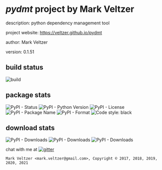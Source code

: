 # *pydmt* project by Mark Veltzer

description: python dependency management tool

project website: https://veltzer.github.io/pydmt

author: Mark Veltzer

version: 0.1.51

## build status

![build](https://github.com/veltzer/pydmt/workflows/build/badge.svg)

## package stats

![PyPI - Status](https://img.shields.io/pypi/status/pydmt)
![PyPI - Python Version](https://img.shields.io/pypi/pyversions/pydmt)
![PyPI - License](https://img.shields.io/pypi/l/pydmt)
![PyPI - Package Name](https://img.shields.io/pypi/v/pydmt)
![PyPI - Format](https://img.shields.io/pypi/format/pydmt)
![Code style: black](https://img.shields.io/badge/code%20style-black-000000.svg)

## download stats

![PyPI - Downloads](https://img.shields.io/pypi/dd/pydmt)
![PyPI - Downloads](https://img.shields.io/pypi/dw/pydmt)
![PyPI - Downloads](https://img.shields.io/pypi/dm/pydmt)


chat with me at [![gitter](https://badges.gitter.im/Join%20Chat.svg)](https://gitter.im/veltzer/mark.veltzer)

	Mark Veltzer <mark.veltzer@gmail.com>, Copyright © 2017, 2018, 2019, 2020, 2021
